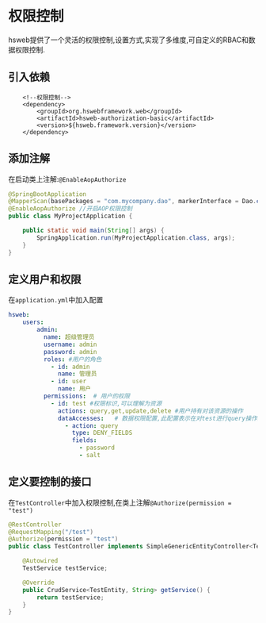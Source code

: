 # 权限控制

hsweb提供了一个灵活的权限控制,设置方式,实现了多维度,可自定义的RBAC和数据权限控制.

## 引入依赖

```markup
    <!--权限控制-->
    <dependency>
        <groupId>org.hswebframework.web</groupId>
        <artifactId>hsweb-authorization-basic</artifactId>
        <version>${hsweb.framework.version}</version>
    </dependency>
```

## 添加注解

在启动类上注解:`@EnableAopAuthorize`

```java
@SpringBootApplication
@MapperScan(basePackages = "com.mycompany.dao", markerInterface = Dao.class)
@EnableAopAuthorize //开启AOP权限控制
public class MyProjectApplication {

    public static void main(String[] args) {
        SpringApplication.run(MyProjectApplication.class, args);
    }
}
```

## 定义用户和权限

在`application.yml`中加入配置

```yaml
hsweb:
    users:
        admin:
          name: 超级管理员
          username: admin
          password: admin
          roles: #用户的角色
            - id: admin
              name: 管理员
            - id: user
              name: 用户
          permissions:  # 用户的权限
            - id: test #权限标识,可以理解为资源
              actions: query,get,update,delete #用户持有对该资源的操作
              dataAccesses:   # 数据权限配置,此配置表示在对test进行query操作的时候,不能查询password和salt字段
                - action: query
                  type: DENY_FIELDS
                  fields:     
                    - password
                    - salt
```

## 定义要控制的接口

在`TestController`中加入权限控制,在类上注解`@Authorize(permission = "test")`

```java
@RestController
@RequestMapping("/test")
@Authorize(permission = "test")
public class TestController implements SimpleGenericEntityController<TestEntity, String, QueryParamEntity> {

    @Autowired
    TestService testService;

    @Override
    public CrudService<TestEntity, String> getService() {
        return testService;
    }
}
```

